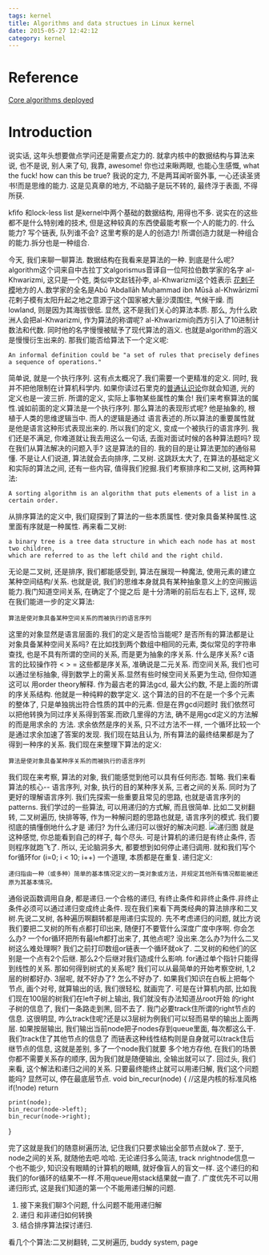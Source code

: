 ```yaml
---
tags: kernel
title: Algorithms and data structues in Linux kernel
date: 2015-05-27 12:42:12
category: kernel
---
```


# Reference
[Core algorithms deployed](http://cstheory.stackexchange.com/questions/19759/core-algorithms-deployed#)

# Introduction 
说实话, 这年头想要做点学问还是需要点定力的.
就拿内核中的数据结构与算法来说, 也不是说, 别人来了句, 我靠, awesome!
你也过来瞅两眼, 也能心生感慨, what the fuck! how can this be true?
我说的定力, 不是两耳闻听窗外事, 一心还读圣贤书!而是思维的能力.
这是见真章的地方, 不动脑子是玩不转的, 最终浮于表面, 不得所获.

kfifo 和lock-less list 是kernel中两个基础的数据结构, 用得也不多.
说实在的这些都不是什么特别难的技术, 但是这种较真的东西使最能考察一个人的能力的.
什么能力? 写个链表, 队列谁不会? 这里考察的是人的创造力!
所谓创造力就是一种组合的能力.拆分也是一种组合.

今天, 我们来聊一聊算法. 数据结构在我看来是算法的一种.
到底是什么呢? algorithm这个词来自中古拉丁文algorismus音译自一位阿拉伯数学家的名字
al-Khwarizmi, 这只是一个姓, 类似中文赵钱孙李, al-Khwarizmi这个姓表示
[花剌子模](https://zh.wikipedia.org/wiki/%E8%8A%B1%E5%89%8C%E5%AD%90%E6%A8%A1)地方的人.数学家的全名是Abū ‘Abdallāh Muḥammad ibn Mūsā al-Khwārizmī
花剌子模有太阳升起之地之意源于这个国家被大量沙漠围住, 气候干燥. 而lowland, 则是因为其海拔很低.
显然, 这不是我们关心的算法本质. 那么, 为什么欧洲人会把al-Khwarizmi, 作为算法的称谓呢?
al-Khwarizmi向西方引入了10进制计数法和代数. 同时他的名字慢慢被赋予了现代算法的涵义.
也就是algorithm的涵义是慢慢衍生出来的.
那我们能否给算法下一个定义呢:

	An informal definition could be "a set of rules that precisely defines a sequence of operations."
简单说, 就是一个执行序列. 这有点太概况了.我们需要一个更精准的定义.
同时, 我并不把他限制在计算机科学内.
如果你读过石里克的[普通认识论](http://book.douban.com/subject/1443472/)你就会知道, 光的定义也是一波三折.
所谓的定义, 实际上事物某些属性的集合!
我们来考察算法的属性.诚如前面的定义算法是一个执行序列.
那么算法的表现形式呢? 他是抽象的, 根植于人类的思维逻辑当中. 而人的逻辑是通过
语言表述的.所以算法的重要属性就是他是语言这种形式表现出来的.
所以我们的定义, 变成一个被执行的语言序列.
我们还是不满足, 你难道就让我去用这么一句话, 去面对面试时候的各种算法题吗?
现在我们从算法解决的问题入手? 这是算法的目的. 我的目的是让算法更加的通俗易懂.
不是让人们说道, 算法就会去向排序, 二叉树. 这跳跃太大了, 在算法的基础定义和实际的算法之间,
还有一些内容, 值得我们挖掘.我们考察排序和二叉树, 这两种算法:

	A sorting algorithm is an algorithm that puts elements of a list in a certain order.
从排序算法的定义中, 我们窥探到了算法的一些本质属性. 使对象具备某种属性.这里面有序就是一种属性.
再来看二叉树:

	a binary tree is a tree data structure in which each node has at most two children, 
	which are referred to as the left child and the right child.
无论是二叉树, 还是排序, 我们都能感受到, 算法在展现一种魔法, 使用元素的建立某种空间结构/关系.
也就是说, 我们的思维本身就具有某种抽象意义上的空间搬运能力.我门知道空间关系, 在确定了个提之后
是十分清晰的前后左右上下, 这样, 现在我们能进一步的定义算法:

	算法是使对象具备某种空间关系的而被执行的语言序列
这里的对象显然是语言层面的.我们的定义是否恰当能呢? 是否所有的算法都是让对象具备某种空间关系吗?
在比如找到两个数组中相同的元素, 类似常见的字符串查找, 也是不具有所谓的空间的关系, 而是更为抽象的序关系.
什么是序关系? c语言的比较操作符 < > = 这些都是序关系, 准确说是二元关系.
而空间关系, 我们也可以通过坐标抽象, 得到数学上的需关系.显然有些时候空间关系更为生动, 但你知道这可以
用order theory解释.
作为最古老的算法gcd, 最大公约数, 不是上面的所谓的序关系结构. 他就是一种纯粹的数学定义.
这个算法的目的不在是一个多个元素的整体了, 只是单独挑出符合性质的其中的元素. 但是在界gcd问题时
我们依然可以把他转换为同过序关系得到答案.而欧几里得的方法, 确不是用gcd定义的方法解的而是用求余的
方法. 求余依然是序的关系, 只不过方法不一样, 一个循环比较一个是通过求余加速了答案的发现.
我们现在姑且认为, 所有算法的最终结果都是为了得到一种序的关系.
我们现在来整理下算法的定义:

	算法是使对象具备某种序关系的而被执行的语言序列
我们现在来考察, 算法的对象, 我们能感觉到他可以具有任何形态.
暂略.
我们来看算法的核心-- 语言序列, 对象, 执行的目的某种序关系, 三者之间的关系.
同时为了更好的理解语言序列.
我们先探索一些重要且常见的思路, 也就是语言序列的patterns.
我们学过的一些算法, 可以用递归的方式解, 而且很简单. 比如二叉树翻转, 二叉树遍历,
快排等等, 作为一种解问题的思路也就是, 语言序列的模式. 我们要彻底的搞懂倒地什么才是
递归? 为什么递归可以很好的解决问题.
![递归图](https://upload.wikimedia.org/wikipedia/commons/thumb/6/62/Droste.jpg/220px-Droste.jpg)
就是这种感觉, 你总能看到自己的样子, 每个尽头. 可是计算机的递归是有终止条件, 否则程序就跑飞了.
所以, 无论脑洞多大, 都要想到如何停止递归调用.
就和我们写个for循环for (i=0; i < 10; i++) 一个道理, 本质都是在重复. 递归定义:

	递归指由一种（或多种）简单的基本情况定义的一类对象或方法，并规定其他所有情况都能被还原为其基本情况。
通俗说函数调用自身, 都是递归.一个合格的递归, 有终止条件和非终止条件.非终止条件必须可以通过递归变成终止条件.
现在我们来看下两类经典的算法排序和二叉树.先说二叉树, 各种遍历啊翻转都是用递归实现的.
先不考虑递归的问题, 就比方说我们要把二叉树的所有点都打印出来, 随便打不要管什么深度广度中序啊. 你会怎么办?
一个for循环把所有最left都打出来了, 其他点呢? 没出来.怎么办?为什么二叉树这么难处理啊?
我们之前打印数组or链表一个循环就ok了. 二叉树的和他们的区别是一个点有2个后继.
那么2个后继对我们造成什么影响. for通过单个指针只能得到线性的关系. 那如何得到树式的关系呢?
我们可以从最简单的开始考察空树, 1,2层的树都好办. 3层呢, 就不好办了? 怎么不好办了.
如果我们知识在白板上把每个节点, 画个对号, 就算输出的话, 我们很轻松, 就画完了.
可是在计算机内部, 比如我们现在100层的树我们在left子树上输出, 我们就没有办法知道丛root开始
的right子树的信息了, 我们一条路走到黑, 回不去了. 我门必要track住所谓的right节点的信息.
这很明显, 咋么track住呢?还是以3层树为例我们可以轻而易举的输出上面两层.
如果按层输出, 我们输出当前node把子nodes存到queue里面, 每次都这么干. 我们track住了其他节点的信息了
而链表这种线性结构则是自身就可以track住后继节点的信息, 这就是差别, 多了一个node我们就要
多个地方存他, 在我们的场景你都不需要关系存的顺序, 因为我们就是随便输出, 全输出就可以了.
回过头, 我们来看, 这个解法和递归之间的关系. 只要最终能终止就可以用递归解, 我们这个问题能吗?
显然可以, 停在最底层节点.
void bin_recur(node)
{
	//这是内核的标准风格
	if(!node)
		return

	print(node);
	bin_recur(node->left);
	bin_recur(node->right);
}

完了这就是我们的随意树遍历法, 记住我们只要求输出全部节点就ok了. 至于, node之间的关系, 就随他去吧.哈哈.
无论递归多么简洁, track nrightnode信息一个也不能少, 知识没有眼睛的计算机的眼睛, 就好像盲人的盲文一样.
这个递归的和我们的for循环的结果不一样.不用queue用stack结果就一直了.
广度优先不可以用递归形式, 这是我们知道的第一个不能用递归解的问题.
1. 接下来我们聊3个问题, 什么问题不能用递归解
2. 递归 和非递归如何转换
3. 结合排序算法探讨递归.








看几个个算法:二叉树翻转, 二叉树遍历, buddy system, page 







